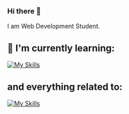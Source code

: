 ### Hi there 👋


I am Web Development Student.

## 🌱 I'm currently learning:
[![My Skills](https://skillicons.dev/icons?i=html,css,js,nodejs)](https://skillicons.dev)

## and everything related to:
[![My Skills](https://skillicons.dev/icons?i=react)](https://skillicons.dev)

<!--
**vickneee/vickneee** is a ✨ _special_ ✨ repository because its `README.md` (this file) appears on your GitHub profile.

🔥 Web design draws my attention. Right now I'm exploring the Figma (software).

Here are some ideas to get you started:

- 🔭 I’m currently working on ...
- 🌱 I’m currently learning ...
- 👯 I’m looking to collaborate on ...
- 🤔 I’m looking for help with ...
- 💬 Ask me about ...
- 📫 How to reach me: ...
- 😄 Pronouns: ...
- ⚡ Fun fact: ...
-->
